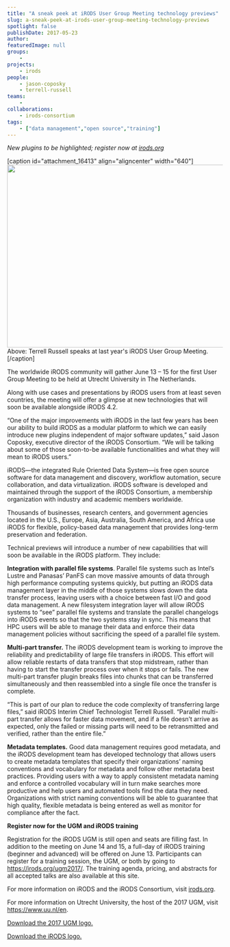 ```yaml
---
title: "A sneak peek at iRODS User Group Meeting technology previews"
slug: a-sneak-peek-at-irods-user-group-meeting-technology-previews
spotlight: false
publishDate: 2017-05-23
author: 
featuredImage: null
groups:
    - 
projects:
    - irods
people:
    - jason-coposky
    - terrell-russell
teams: 
    - 
collaborations:
    - irods-consortium
tags:
    - ["data management","open source","training"]
---
```

<em>New plugins to be highlighted; register now at </em><a href="https://irods.org/"><em>irods.org</em></a>

[caption id="attachment_16413" align="aligncenter" width="640"]<a href="http://renci.org/wp-content/uploads/2017/05/27943123275_b4da2bd365_o.jpg"><img class="wp-image-16413 size-large" src="http://renci.org/wp-content/uploads/2017/05/27943123275_b4da2bd365_o-1024x681.jpg" alt="" width="640" height="426" /></a> Above: Terrell Russell speaks at last year's iRODS User Group Meeting.[/caption]

The worldwide iRODS community will gather June 13 – 15 for the first User Group Meeting to be held at Utrecht University in The Netherlands.

Along with use cases and presentations by iRODS users from at least seven countries, the meeting will offer a glimpse at new technologies that will soon be available alongside iRODS 4.2.<!--more-->

“One of the major improvements with iRODS in the last few years has been our ability to build iRODS as a modular platform to which we can easily introduce new plugins independent of major software updates,” said Jason Coposky, executive director of the iRODS Consortium. “We will be talking about some of those soon-to-be available functionalities and what they will mean to iRODS users.”

iRODS—the integrated Rule Oriented Data System—is free open source software for data management and discovery, workflow automation, secure collaboration, and data virtualization. iRODS software is developed and maintained through the support of the iRODS Consortium, a membership organization with industry and academic members worldwide.

Thousands of businesses, research centers, and government agencies located in the U.S., Europe, Asia, Australia, South America, and Africa use iRODS for flexible, policy-based data management that provides long-term preservation and federation.

Technical previews will introduce a number of new capabilities that will soon be available in the iRODS platform. They include:

<strong>Integration with parallel file systems</strong>. Parallel file systems such as Intel’s Lustre and Panasas’ PanFS can move massive amounts of data through high performance computing systems quickly, but putting an iRODS data management layer in the middle of those systems slows down the data transfer process, leaving users with a choice between fast I/O and good data management. A new filesystem integration layer will allow iRODS systems to “see” parallel file systems and translate the parallel changelogs into iRODS events so that the two systems stay in sync. This means that HPC users will be able to manage their data and enforce their data management policies without sacrificing the speed of a parallel file system.

<strong>Multi-part transfer.</strong> The iRODS development team is working to improve the reliability and predictability of large file transfers in iRODS. This effort will allow reliable restarts of data transfers that stop midstream, rather than having to start the transfer process over when it stops or fails. The new multi-part transfer plugin breaks files into chunks that can be transferred simultaneously and then reassembled into a single file once the transfer is complete.

“This is part of our plan to reduce the code complexity of transferring large files,” said iRODS Interim Chief Technologist Terrell Russell. “Parallel multi-part transfer allows for faster data movement, and if a file doesn’t arrive as expected, only the failed or missing parts will need to be retransmitted and verified, rather than the entire file.”

<strong>Metadata templates.</strong> Good data management requires good metadata, and the iRODS development team has developed technology that allows users to create metadata templates that specify their organizations’ naming conventions and vocabulary for metadata and follow other metadata best practices. Providing users with a way to apply consistent metadata naming and enforce a controlled vocabulary will in turn make searches more productive and help users and automated tools find the data they need. Organizations with strict naming conventions will be able to guarantee that high quality, flexible metadata is being entered as well as monitor for compliance after the fact.

<strong>Register now for the UGM and iRODS training</strong>

Registration for the iRODS UGM is still open and seats are filling fast. In addition to the meeting on June 14 and 15, a full-day of iRODS training (beginner and advanced) will be offered on June 13. Participants can register for a training session, the UGM, or both by going to <a href="https://irods.org/ugm2017/">https://irods.org/ugm2017/</a>. The training agenda, pricing, and abstracts for all accepted talks are also available at this site.

For more information on iRODS and the iRODS Consortium, visit <a href="https://irods.org/">irods.org</a>.

For more information on Utrecht University, the host of the 2017 UGM, visit <a href="https://www.uu.nl/en">https://www.uu.nl/en</a>.

<a href="http://renci.org/wp-content/uploads/2017/05/ugm2017_logo_color.jpg">Download the 2017 UGM logo.</a>

<a href="http://renci.org/wp-content/uploads/2016/11/iRODS-Logo.png">Download the iRODS logo.</a>
